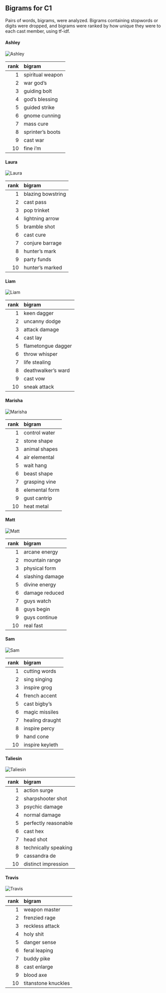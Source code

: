 
## Bigrams for C1

Pairs of words, bigrams, were analyzed. Bigrams containing stopwords or
digits were dropped, and bigrams were ranked by how unique they were to
each cast member, using tf-idf.

#### Ashley

![Ashley](../plots/bigramClouds/C1/C1ASHLEY.png)

| rank | bigram           |
|-----:|:-----------------|
|    1 | spiritual weapon |
|    2 | war god’s        |
|    3 | guiding bolt     |
|    4 | god’s blessing   |
|    5 | guided strike    |
|    6 | gnome cunning    |
|    7 | mass cure        |
|    8 | sprinter’s boots |
|    9 | cast war         |
|   10 | fine i’m         |

#### Laura

![Laura](../plots/bigramClouds/C1/C1LAURA.png)

| rank | bigram            |
|-----:|:------------------|
|    1 | blazing bowstring |
|    2 | cast pass         |
|    3 | pop trinket       |
|    4 | lightning arrow   |
|    5 | bramble shot      |
|    6 | cast cure         |
|    7 | conjure barrage   |
|    8 | hunter’s mark     |
|    9 | party funds       |
|   10 | hunter’s marked   |

#### Liam

![Liam](../plots/bigramClouds/C1/C1LIAM.png)

| rank | bigram             |
|-----:|:-------------------|
|    1 | keen dagger        |
|    2 | uncanny dodge      |
|    3 | attack damage      |
|    4 | cast lay           |
|    5 | flametongue dagger |
|    6 | throw whisper      |
|    7 | life stealing      |
|    8 | deathwalker’s ward |
|    9 | cast vow           |
|   10 | sneak attack       |

#### Marisha

![Marisha](../plots/bigramClouds/C1/C1MARISHA.png)

| rank | bigram         |
|-----:|:---------------|
|    1 | control water  |
|    2 | stone shape    |
|    3 | animal shapes  |
|    4 | air elemental  |
|    5 | wait hang      |
|    6 | beast shape    |
|    7 | grasping vine  |
|    8 | elemental form |
|    9 | gust cantrip   |
|   10 | heat metal     |

#### Matt

![Matt](../plots/bigramClouds/C1/C1MATT.png)

| rank | bigram          |
|-----:|:----------------|
|    1 | arcane energy   |
|    2 | mountain range  |
|    3 | physical form   |
|    4 | slashing damage |
|    5 | divine energy   |
|    6 | damage reduced  |
|    7 | guys watch      |
|    8 | guys begin      |
|    9 | guys continue   |
|   10 | real fast       |

#### Sam

![Sam](../plots/bigramClouds/C1/C1SAM.png)

| rank | bigram          |
|-----:|:----------------|
|    1 | cutting words   |
|    2 | sing singing    |
|    3 | inspire grog    |
|    4 | french accent   |
|    5 | cast bigby’s    |
|    6 | magic missiles  |
|    7 | healing draught |
|    8 | inspire percy   |
|    9 | hand cone       |
|   10 | inspire keyleth |

#### Taliesin

![Taliesin](../plots/bigramClouds/C1/C1TALIESIN.png)

| rank | bigram               |
|-----:|:---------------------|
|    1 | action surge         |
|    2 | sharpshooter shot    |
|    3 | psychic damage       |
|    4 | normal damage        |
|    5 | perfectly reasonable |
|    6 | cast hex             |
|    7 | head shot            |
|    8 | technically speaking |
|    9 | cassandra de         |
|   10 | distinct impression  |

#### Travis

![Travis](../plots/bigramClouds/C1/C1TRAVIS.png)

| rank | bigram              |
|-----:|:--------------------|
|    1 | weapon master       |
|    2 | frenzied rage       |
|    3 | reckless attack     |
|    4 | holy shit           |
|    5 | danger sense        |
|    6 | feral leaping       |
|    7 | buddy pike          |
|    8 | cast enlarge        |
|    9 | blood axe           |
|   10 | titanstone knuckles |
